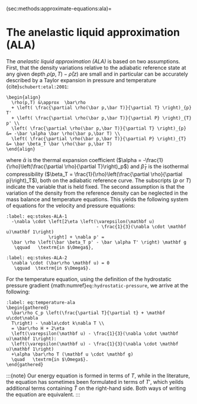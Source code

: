 (sec:methods:approximate-equations:ala)=
# The anelastic liquid approximation (ALA)

The *anelastic liquid approximation (ALA)* is based on two assumptions.
First, that the density variations relative to the adiabatic reference state at any given depth $\rho(p,T)-\bar\rho (z)$ are small and in particular can be accurately described by a Taylor expansion in pressure and temperature {cite}`schubert:etal:2001`:
```{math}
\begin{align}
  \rho(p,T) &\approx  \bar\rho
  + \left( \frac{\partial \rho(\bar p,\bar T)}{\partial T} \right)_{p} T'
  + \left( \frac{\partial \rho(\bar p,\bar T)}{\partial P} \right)_{T} p' \\
  \left( \frac{\partial \rho(\bar p,\bar T)}{\partial T} \right)_{p} &= -\bar \alpha \bar \rho(\bar p,\bar T) \\
  \left( \frac{\partial \rho(\bar p,\bar T)}{\partial P} \right)_{T} &= \bar \beta_T \bar \rho(\bar p,\bar T)
\end{align}
```
where $\bar \alpha$ is the thermal expansion coefficient ($\alpha = -\frac{1}{\rho}\left(\frac{\partial \rho}{\partial T}\right)_p$) and $\bar \beta_T$ is the isothermal compressibility ($\beta_T = \frac{1}{\rho}\left(\frac{\partial \rho}{\partial p}\right)_T$), both on the adiabatic reference curve.
The subscripts ($p$ or $T$) indicate the variable that is held fixed. The second assumption is that the variation of the density from the reference density can be neglected in the mass balance and temperature equations.
This yields the following system of equations for the velocity and pressure equations:
```{math}
:label: eq:stokes-ALA-1
  -\nabla \cdot \left[2\eta \left(\varepsilon(\mathbf u)
                                  - \frac{1}{3}(\nabla \cdot \mathbf u)\mathbf 1\right)
                \right] + \nabla p' =
  \bar \rho \left(\bar \beta_T p' - \bar \alpha T' \right) \mathbf g
   \qquad   \textrm{in $\Omega$},
```
```{math}
:label: eq:stokes-ALA-2
  \nabla \cdot (\bar\rho \mathbf u) = 0
   \qquad  \textrm{in $\Omega$}.
```

For the temperature equation, using the definition of the hydrostatic pressure gradient {math:numref}`eq:hydrostatic-pressure`, we arrive at the following:

```{math}
:label: eq:temperature-ala
\begin{gathered}
  \bar\rho C_p \left(\frac{\partial T}{\partial t} + \mathbf u\cdot\nabla
  T\right) - \nabla\cdot k\nabla T \\
  = \bar\rho H + 2\eta
  \left(\varepsilon(\mathbf u) - \frac{1}{3}(\nabla \cdot \mathbf u)\mathbf 1\right):
  \left(\varepsilon(\mathbf u) - \frac{1}{3}(\nabla \cdot \mathbf u)\mathbf 1\right)
  +\alpha \bar\rho T (\mathbf u \cdot \mathbf g)
  \quad   \textrm{in $\Omega$}.
\end{gathered}
```

:::{note}
Our energy equation is formed in terms of $T$, while in the literature, the equation has sometimes been formulated in terms of $T'$, which yeilds additional terms containing $\bar{T}$ on the right-hand side.
Both ways of writing the equation are equivalent.
:::
